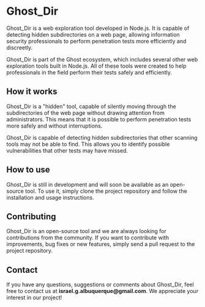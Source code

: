 <h1>Ghost_Dir</h1>
  <p>Ghost_Dir is a web exploration tool developed in Node.js. It is capable of detecting hidden subdirectories on a web page, allowing information security professionals to perform penetration tests more efficiently and discreetly.</p>
  <p>Ghost_Dir is part of the Ghost ecosystem, which includes several other web exploration tools built in Node.js. All of these tools were created to help professionals in the field perform their tests safely and efficiently.</p>
  <h2>How it works</h2>
  <p>Ghost_Dir is a "hidden" tool, capable of silently moving through the subdirectories of the web page without drawing attention from administrators. This means that it is possible to perform penetration tests more safely and without interruptions.</p>
  <p>Ghost_Dir is capable of detecting hidden subdirectories that other scanning tools may not be able to find. This allows you to identify possible vulnerabilities that other tests may have missed.</p>
  <h2>How to use</h2>
  <p>Ghost_Dir is still in development and will soon be available as an open-source tool. To use it, simply clone the project repository and follow the installation and usage instructions.</p>
  <h2>Contributing</h2>
  <p>Ghost_Dir is an open-source tool and we are always looking for contributions from the community. If you want to contribute with improvements, bug fixes or new features, simply send a pull request to the project repository.</p>
  <h2>Contact</h2>
  <p>If you have any questions, suggestions or comments about Ghost_Dir, feel free to contact us at <strong>israel.g.albuquerque@gmail.com</strong>. We appreciate your interest in our project!</p>
